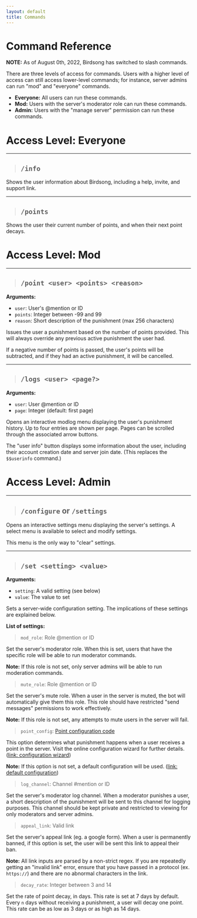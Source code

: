 ```yaml
---
layout: default
title: Commands
---
```


# Command Reference

**NOTE:** As of August 0th, 2022, Birdsong has switched to slash commands.

There are three levels of access for commands. Users with a higher level of access can still access lower-level commands; for instance, server admins can run "mod" and "everyone" commands.

- **Everyone:** All users can run these commands.
- **Mod:** Users with the server's moderator role can run these commands.
- **Admin:** Users with the "manage server" permission can run these commands.

# Access Level: **Everyone**

***

> ## `/info`

Shows the user information about Birdsong, including a help, invite, and support link.

***

> ## `/points`

Shows the user their current number of points, and when their next point decays.

# Access Level: **Mod**

***

> ## `/point <user> <points> <reason>`

**Arguments:**

- `user`: User's @mention or ID
- `points`: Integer between -99 and 99
- `reason`: Short description of the punishment (max 256 characters)

Issues the user a punishment based on the number of points provided. This will always override any previous active punishment the user had.

If a negative number of points is passed, the user's points will be subtracted, and if they had an active punishment, it will be cancelled.

***

> ## `/logs <user> <page?>`

**Arguments:**

- `user`: User @mention or ID
- `page`: Integer (default: first page)

Opens an interactive modlog menu displaying the user's punishment history. Up to four entries are shown per page. Pages can be scrolled through the associated arrow buttons.

The "user info" button displays some information about the user, including their account creation date and server join date. (This replaces the `$$userinfo` command.)


# Access Level: **Admin**

***

> ## `/configure` or `/settings`

Opens an interactive settings menu displaying the server's settings. A select menu is available to select and modify settings.

This menu is the only way to "clear" settings.

***

> ## `/set <setting> <value>`

**Arguments:**

- `setting`: A valid setting (see below)
- `value`: The value to set

Sets a server-wide configuration setting. The implications of these settings are explained below.

**List of settings:**

> `mod_role`: Role @mention or ID

Set the server's moderator role. When this is set, users that have the specific role will be able to run moderator commands.

**Note:** If this role is not set, only server admins will be able to run moderation commands.

> `mute_role`: Role @mention or ID

Set the server's mute role. When a user in the server is muted, the bot will automatically give them this role. This role should have restricted "send messages" permissions to work effectively.

**Note:** If this role is not set, any attempts to mute users in the server will fail.

> `point_config`: [Point configuration code](/config)

This option determines what punishment happens when a user receives a point in the server. Visit the online configuration wizard for further details. ([link: configuration wizard](/config))

**Note:** If this option is not set, a default configuration will be used. ([link: default configuration](/default-point-config))

> `log_channel`: Channel #mention or ID

Set the server's moderator log channel. When a moderator punishes a user, a short description of the punishment will be sent to this channel for logging purposes. This channel should be kept private and restricted to viewing for only moderators and server admins.

> `appeal_link`: Valid link

Set the server's appeal link (eg. a google form). When a user is permanently banned, if this option is set, the user will be sent this link to appeal their ban.

**Note:** All link inputs are parsed by a non-strict regex. If you are repeatedly getting an "invalid link" error, ensure that you have passed in a protocol (ex. `https://`) and there are no abnormal characters in the link.

> `decay_rate`: Integer between 3 and 14

Set the rate of point decay, in days. This rate is set at 7 days by default. Every `n` days without receiving a punishment, a user will decay one point. This rate can be as low as 3 days or as high as 14 days.
